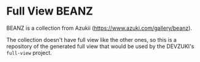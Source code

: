 # Full View BEANZ

BEANZ is a collection from Azukii (https://www.azuki.com/gallery/beanz).

The collection doesn't have full view like the other ones, so this is a repository of the generated full view that would be used by the DEVZUKI's `full-view` project.
